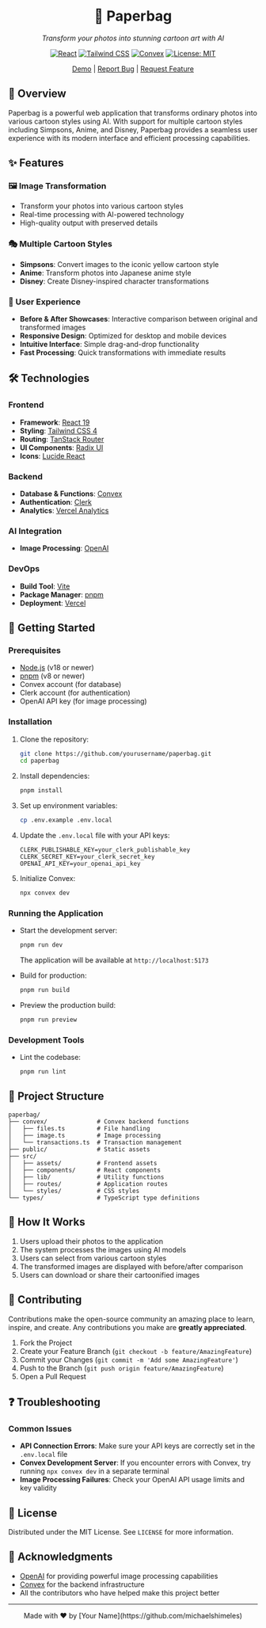 <div align="center">

# 🎨 Paperbag

_Transform your photos into stunning cartoon art with AI_

[![React](https://img.shields.io/badge/React-19-blue.svg)](https://reactjs.org/)
[![Tailwind CSS](https://img.shields.io/badge/Tailwind-4.0-38B2AC.svg)](https://tailwindcss.com/)
[![Convex](https://img.shields.io/badge/Convex-1.21-purple.svg)](https://www.convex.dev/)
[![License: MIT](https://img.shields.io/badge/License-MIT-yellow.svg)](https://opensource.org/licenses/MIT)

[Demo](#) | [Report Bug](#) | [Request Feature](#)

</div>

## 📝 Overview

Paperbag is a powerful web application that transforms ordinary photos into various cartoon styles using AI. With support for multiple cartoon styles including Simpsons, Anime, and Disney, Paperbag provides a seamless user experience with its modern interface and efficient processing capabilities.

## ✨ Features

### 🖼️ Image Transformation
- Transform your photos into various cartoon styles
- Real-time processing with AI-powered technology
- High-quality output with preserved details

### 🎭 Multiple Cartoon Styles
- **Simpsons**: Convert images to the iconic yellow cartoon style
- **Anime**: Transform photos into Japanese anime style
- **Disney**: Create Disney-inspired character transformations

### 📱 User Experience
- **Before & After Showcases**: Interactive comparison between original and transformed images
- **Responsive Design**: Optimized for desktop and mobile devices
- **Intuitive Interface**: Simple drag-and-drop functionality
- **Fast Processing**: Quick transformations with immediate results

## 🛠️ Technologies

### Frontend
- **Framework**: [React 19](https://react.dev)
- **Styling**: [Tailwind CSS 4](https://tailwindcss.com)
- **Routing**: [TanStack Router](https://tanstack.com/router)
- **UI Components**: [Radix UI](https://www.radix-ui.com/)
- **Icons**: [Lucide React](https://lucide.dev/)

### Backend
- **Database & Functions**: [Convex](https://www.convex.dev/)
- **Authentication**: [Clerk](https://clerk.com/)
- **Analytics**: [Vercel Analytics](https://vercel.com/analytics)

### AI Integration
- **Image Processing**: [OpenAI](https://openai.com)

### DevOps
- **Build Tool**: [Vite](https://vitejs.dev/)
- **Package Manager**: [pnpm](https://pnpm.io/)
- **Deployment**: [Vercel](https://vercel.com)

## 🚀 Getting Started

### Prerequisites

- [Node.js](https://nodejs.org/) (v18 or newer)
- [pnpm](https://pnpm.io/) (v8 or newer)
- Convex account (for database)
- Clerk account (for authentication)
- OpenAI API key (for image processing)

### Installation

1. Clone the repository:
   ```bash
   git clone https://github.com/yourusername/paperbag.git
   cd paperbag
   ```

2. Install dependencies:
   ```bash
   pnpm install
   ```

3. Set up environment variables:
   ```bash
   cp .env.example .env.local
   ```
   
4. Update the `.env.local` file with your API keys:
   ```
   CLERK_PUBLISHABLE_KEY=your_clerk_publishable_key
   CLERK_SECRET_KEY=your_clerk_secret_key
   OPENAI_API_KEY=your_openai_api_key
   ```

5. Initialize Convex:
   ```bash
   npx convex dev
   ```

### Running the Application

- Start the development server:
  ```bash
  pnpm run dev
  ```
  The application will be available at `http://localhost:5173`

- Build for production:
  ```bash
  pnpm run build
  ```

- Preview the production build:
  ```bash
  pnpm run preview
  ```

### Development Tools

- Lint the codebase:
  ```bash
  pnpm run lint
  ```

## 📁 Project Structure

```
paperbag/
├── convex/              # Convex backend functions
│   ├── files.ts         # File handling
│   ├── image.ts         # Image processing
│   └── transactions.ts  # Transaction management
├── public/              # Static assets
├── src/
│   ├── assets/          # Frontend assets
│   ├── components/      # React components
│   ├── lib/             # Utility functions
│   ├── routes/          # Application routes
│   └── styles/          # CSS styles
└── types/               # TypeScript type definitions
```

## 🧩 How It Works

1. Users upload their photos to the application
2. The system processes the images using AI models
3. Users can select from various cartoon styles
4. The transformed images are displayed with before/after comparison
5. Users can download or share their cartoonified images

## 🤝 Contributing

Contributions make the open-source community an amazing place to learn, inspire, and create. Any contributions you make are **greatly appreciated**.

1. Fork the Project
2. Create your Feature Branch (`git checkout -b feature/AmazingFeature`)
3. Commit your Changes (`git commit -m 'Add some AmazingFeature'`)
4. Push to the Branch (`git push origin feature/AmazingFeature`)
5. Open a Pull Request

## ❓ Troubleshooting

### Common Issues

- **API Connection Errors**: Make sure your API keys are correctly set in the `.env.local` file
- **Convex Development Server**: If you encounter errors with Convex, try running `npx convex dev` in a separate terminal
- **Image Processing Failures**: Check your OpenAI API usage limits and key validity

## 📝 License

Distributed under the MIT License. See `LICENSE` for more information.

## 🙏 Acknowledgments

- [OpenAI](https://openai.com) for providing powerful image processing capabilities
- [Convex](https://www.convex.dev/) for the backend infrastructure
- All the contributors who have helped make this project better

---

<div align="center">
Made with ❤️ by [Your Name](https://github.com/michaelshimeles)
</div>
